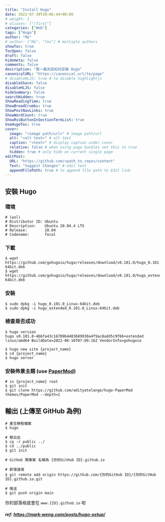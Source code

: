 ```yaml
---
title: "Install Hugo"
date: 2022-07-30T20:06:44+08:00
# weight: 1
# aliases: ["/first"]
categories: ["Web"]
tags: ["Hugo"]
author: "Me"
# author: ["Me", "You"] # multiple authors
showToc: true
TocOpen: false
draft: false
hidemeta: false
comments: false
description: "第一篇先談如何安裝 Hugo"
canonicalURL: "https://canonical.url/to/page"
# disableHLJS: true # to disable highlightjs
disableShare: false
disableHLJS: false
hideSummary: false
searchHidden: true
ShowReadingTime: true
ShowBreadCrumbs: true
ShowPostNavLinks: true
ShowWordCount: true
ShowRssButtonInSectionTermList: true
UseHugoToc: true
cover:
  image: "<image path/url>" # image path/url
  alt: "<alt text>" # alt text
  caption: "<text>" # display caption under cover
  relative: false # when using page bundles set this to true
  hidden: true # only hide on current single page
editPost:
  URL: "https://github.com/<path_to_repo>/content"
  Text: "Suggest Changes" # edit text
  appendFilePath: true # to append file path to Edit link
---
```


## 安裝 Hugo

### 環境

```shell
# (wsl)
# Distributor ID: Ubuntu
# Description:    Ubuntu 20.04.4 LTS
# Release:        20.04
# Codename:       focal
```

### 下載

```shell
$ wget https://github.com/gohugoio/hugo/releases/download/v0.101.0/hugo_0.101.0_Linux-64bit.deb
$ wget https://github.com/gohugoio/hugo/releases/download/v0.101.0/hugo_extended_0.101.0_Linux-64bit.deb
```

### 安裝

```shell
$ sudo dpkg -i hugo_0.101.0_Linux-64bit.deb
$ sudo dpkg -i hugo_extended_0.101.0_Linux-64bit.deb
```

### 檢查是否成功

```shell
$ hugo version
hugo v0.101.0-466fa43c16709b4483689930a4f9ac8add5c9f66+extended linux/amd64 BuildDate=2022-06-16T07:09:16Z VendorInfo=gohugoio

$ hugo new site {project_name}
$ cd {project_name}
$ hugo server
```

### 安裝佈景主題 (use [PaperMod](https://github.com/adityatelange/hugo-PaperMod/))

```shell
# in {project_name} root
$ git init
$ git clone https://github.com/adityatelange/hugo-PaperMod themes/PaperMod --depth=1
```

## 輸出 (上傳至 GitHub 為例)

```shell
# 產生靜態檔案
$ hugo

# 移出去
$ cp -r public ../
$ cd ../public
$ git init

# GitHub 開專案 名稱為 {你的GitHub ID}.github.io

# 新增遠端
$ git remote add origin https://github.com/{你的GitHub ID}/{你的GitHub ID}.github.io.git

# 推送
$ git push origin main
```

你的部落格就會在 `www.{ID}.github.io` 啦

##### ref: https://mark-weng.com/posts/hugo-setup/
